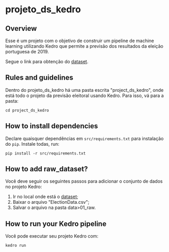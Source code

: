 # projeto_ds_kedro

## Overview
Esse é um projeto com o objetivo de construir um pipeline de machine learning utilizando Kedro que permite a previsão dos resultados da eleição portuguesa de 2019. 

Segue o link para obtenção do [dataset](https://archive.ics.uci.edu/ml/datasets/Real-time+Election+Results%3A+Portugal+2019).
## Rules and guidelines
Dentro do projeto_ds_kedro há uma pasta escrita "project_ds_kedro", onde está todo o projeto da previsão eleitoral usando Kedro. Para isso, vá para a pasta:

```
cd project_ds_kedro
```

## How to install dependencies
Declare quaisquer dependências em `src/requirements.txt` para instalação do `pip`.
Instale todas, run:
```
pip install -r src/requirements.txt
```

## How to add raw_dataset?
Você deve seguir os seguintes passos para adicionar o conjunto de dados no projeto Kedro:
1) Ir no local onde está o [dataset](https://archive.ics.uci.edu/ml/datasets/Real-time+Election+Results%3A+Portugal+2019);
2) Baixar o arquivo "ElectionData.csv";
3) Salvar o arquivo na pasta data>01_raw.

## How to run your Kedro pipeline

Você pode executar seu projeto Kedro com:
```
kedro run
```
